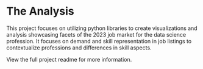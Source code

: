 # The Analysis

This project focuses on utilizing python libraries to create visualizations and analysis showcasing facets of the 2023 job market for the data science profession. It focuses on demand and skill representation in job listings to contextualize professions and differences in skill aspects. 

View the full project readme for more information.
